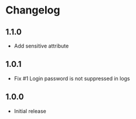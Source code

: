# Changelog

## 1.1.0

- Add sensitive attribute

## 1.0.1 

- Fix #1 Login password is not suppressed in logs

## 1.0.0

- Initial release
